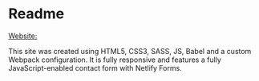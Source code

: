 # Readme

[Website:](agitated-volhard-435b1e.netlify.com "Sound Healing Goddess")

This site was created using HTML5, CSS3, SASS, JS, Babel and a custom Webpack configuration. It is fully responsive and features a fully JavaScript-enabled contact form with Netlify Forms.